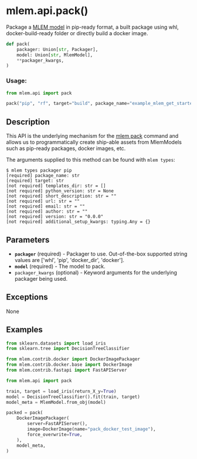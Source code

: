 # mlem.api.pack()

Package a [MLEM model](/doc/user-guide/mlem-abcs#modeltype) in pip-ready format,
a built package using whl, docker-build-ready folder or directly build a docker
image.

```py
def pack(
    packager: Union[str, Packager],
    model: Union[str, MlemModel],
    **packager_kwargs,
)
```

### Usage:

```py
from mlem.api import pack

pack("pip", "rf", target="build", package_name="example_mlem_get_started")
```

## Description

This API is the underlying mechanism for the
[mlem pack](/doc/command-reference/pack) command and allows us to
programmatically create ship-able assets from MlemModels such as pip-ready
packages, docker images, etc.

<amon type="tip">

The arguments supplied to this method can be found with `mlem types`:

```cli
$ mlem types packager pip
[required] package_name: str
[required] target: str
[not required] templates_dir: str = []
[not required] python_version: str = None
[not required] short_description: str = ""
[not required] url: str = ""
[not required] email: str = ""
[not required] author: str = ""
[not required] version: str = "0.0.0"
[not required] additional_setup_kwargs: typing.Any = {}
```

</admon>

## Parameters

- **`packager`** (required) - Packager to use. Out-of-the-box supported string
  values are ['whl', 'pip', 'docker_dir', 'docker'].
- **`model`** (required) - The model to pack.
- `packager_kwargs` (optional) - Keyword arguments for the underlying packager
  being used.

## Exceptions

None

## Examples

```py
from sklearn.datasets import load_iris
from sklearn.tree import DecisionTreeClassifier

from mlem.contrib.docker import DockerImagePackager
from mlem.contrib.docker.base import DockerImage
from mlem.contrib.fastapi import FastAPIServer

from mlem.api import pack

train, target = load_iris(return_X_y=True)
model = DecisionTreeClassifier().fit(train, target)
model_meta = MlemModel.from_obj(model)

packed = pack(
    DockerImagePackager(
        server=FastAPIServer(),
        image=DockerImage(name="pack_docker_test_image"),
        force_overwrite=True,
    ),
    model_meta,
)
```
